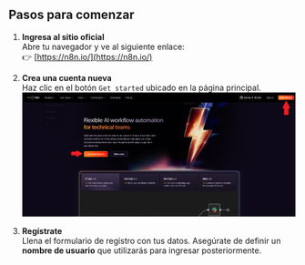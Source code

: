 ## Pasos para comenzar

1. **Ingresa al sitio oficial**  
   Abre tu navegador y ve al siguiente enlace:  
   👉 [https://n8n.io/](https://n8n.io/)

2. **Crea una cuenta nueva**  
   Haz clic en el botón `Get started` ubicado en la página principal.  
   ![Inicio n8n](n8n_inicio.png)

3. **Regístrate**  
   Llena el formulario de registro con tus datos. Asegúrate de definir un **nombre de usuario** que utilizarás para ingresar posteriormente.
